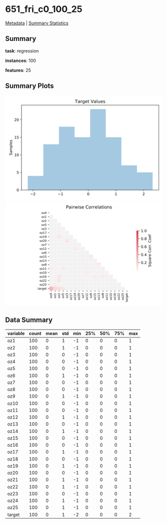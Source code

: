 # 651_fri_c0_100_25

[Metadata](metadata.yaml) | [Summary Statistics](summary_stats.csv)

## Summary

**task**: regression

**instances**: 100

**features**: 25

## Summary Plots

![Labels](label.svg)
![Corr](corr.svg)

## Data Summary

|	variable	|	count	|	mean	|	std	|	min	|	25%	|	50%	|	75%	|	max|
| --- | --- | --- | --- | --- | --- | --- | --- | --- |
|	oz1	|	100	|	0	|	1	|	-1	|	0	|	0	|	0	|	1
|	oz2	|	100	|	0	|	1	|	-1	|	0	|	0	|	0	|	1
|	oz3	|	100	|	0	|	0	|	-1	|	0	|	0	|	0	|	1
|	oz4	|	100	|	0	|	0	|	-1	|	0	|	0	|	0	|	1
|	oz5	|	100	|	0	|	0	|	-1	|	0	|	0	|	0	|	1
|	oz6	|	100	|	0	|	1	|	-1	|	0	|	0	|	0	|	1
|	oz7	|	100	|	0	|	0	|	-1	|	0	|	0	|	0	|	1
|	oz8	|	100	|	0	|	0	|	-1	|	0	|	0	|	0	|	1
|	oz9	|	100	|	0	|	1	|	-1	|	0	|	0	|	0	|	1
|	oz10	|	100	|	0	|	0	|	-1	|	0	|	0	|	0	|	1
|	oz11	|	100	|	0	|	0	|	-1	|	0	|	0	|	0	|	1
|	oz12	|	100	|	0	|	1	|	-1	|	0	|	0	|	0	|	1
|	oz13	|	100	|	0	|	0	|	-1	|	0	|	0	|	0	|	1
|	oz14	|	100	|	0	|	1	|	-1	|	0	|	0	|	0	|	1
|	oz15	|	100	|	0	|	0	|	-1	|	0	|	0	|	0	|	1
|	oz16	|	100	|	0	|	0	|	-1	|	0	|	0	|	0	|	1
|	oz17	|	100	|	0	|	1	|	-1	|	0	|	0	|	0	|	1
|	oz18	|	100	|	0	|	0	|	-1	|	0	|	0	|	0	|	1
|	oz19	|	100	|	0	|	1	|	-1	|	0	|	0	|	0	|	1
|	oz20	|	100	|	0	|	0	|	-1	|	0	|	0	|	0	|	1
|	oz21	|	100	|	0	|	1	|	-1	|	0	|	0	|	0	|	1
|	oz22	|	100	|	0	|	1	|	-1	|	0	|	0	|	0	|	1
|	oz23	|	100	|	0	|	0	|	-1	|	0	|	0	|	0	|	1
|	oz24	|	100	|	0	|	1	|	-1	|	0	|	0	|	0	|	1
|	oz25	|	100	|	0	|	1	|	-1	|	0	|	0	|	0	|	1
|	target	|	100	|	0	|	1	|	-2	|	0	|	0	|	0	|	2
